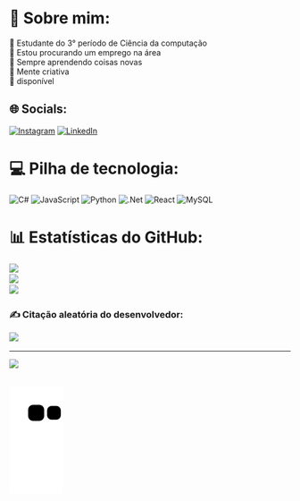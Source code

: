 # 💫 Sobre mim:
🔭 Estudante do 3° período de Ciência da computação <br>👯 Estou procurando um emprego na área  <br>🤝 Sempre aprendendo coisas novas<br>🌱 Mente criativa<br>💬 disponível 


## 🌐 Socials:
[![Instagram](https://img.shields.io/badge/Instagram-%23E4405F.svg?logo=Instagram&logoColor=white)](https://instagram.com/https://instagram.com/marco_m3l0?igshid=ZDdkNTZiNTM=) [![LinkedIn](https://img.shields.io/badge/LinkedIn-%230077B5.svg?logo=linkedin&logoColor=white)](https://linkedin.com/in/https://www.linkedin.com/in/marco-melo-397b44236/) 

# 💻 Pilha de tecnologia:
![C#](https://img.shields.io/badge/c%23-%23239120.svg?style=for-the-badge&logo=c-sharp&logoColor=white) ![JavaScript](https://img.shields.io/badge/javascript-%23323330.svg?style=for-the-badge&logo=javascript&logoColor=%23F7DF1E) ![Python](https://img.shields.io/badge/python-3670A0?style=for-the-badge&logo=python&logoColor=ffdd54) ![.Net](https://img.shields.io/badge/.NET-5C2D91?style=for-the-badge&logo=.net&logoColor=white) ![React](https://img.shields.io/badge/react-%2320232a.svg?style=for-the-badge&logo=react&logoColor=%2361DAFB) ![MySQL](https://img.shields.io/badge/mysql-%2300f.svg?style=for-the-badge&logo=mysql&logoColor=white)
# 📊 Estatísticas do GitHub:
![](https://github-readme-stats.vercel.app/api?username=MarcoM3l0&theme=kacho_ga&hide_border=false&include_all_commits=true&count_private=true)<br/>
![](https://github-readme-streak-stats.herokuapp.com/?user=MarcoM3l0&theme=kacho_ga&hide_border=false)<br/>
![](https://github-readme-stats.vercel.app/api/top-langs/?username=MarcoM3l0&theme=kacho_ga&hide_border=false&include_all_commits=true&count_private=true&layout=compact)

### ✍️ Citação aleatória do desenvolvedor:
![](https://quotes-github-readme.vercel.app/api?type=horizontal&theme=radical)

---
[![](https://visitcount.itsvg.in/api?id=MarcoM3l0&icon=5&color=0)](https://visitcount.itsvg.in)

<!-- Proudly created with GPRM ( https://gprm.itsvg.in ) -->

  ##
 
<div> 
  
   ![Snake animation](https://github.com/MarcoM3l0/MarcoM3l0/blob/output/github-contribution-grid-snake.svg)
  
</div>


